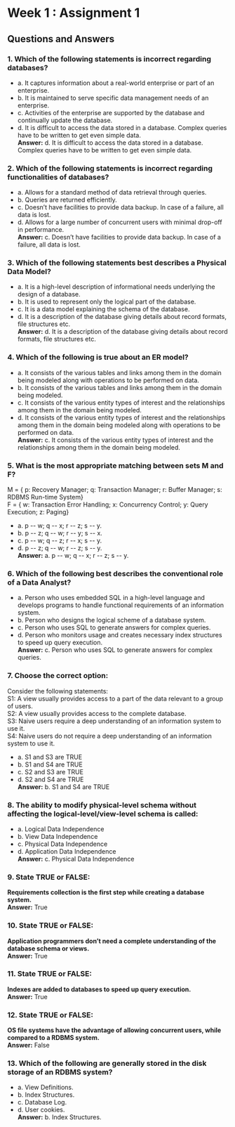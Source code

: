 # Week 1 : Assignment 1
## Questions and Answers

### **1. Which of the following statements is incorrect regarding databases?**
- a. It captures information about a real-world enterprise or part of an enterprise.  
- b. It is maintained to serve specific data management needs of an enterprise.  
- c. Activities of the enterprise are supported by the database and continually update the database.  
- d. It is difficult to access the data stored in a database. Complex queries have to be written to get even simple data.  
**Answer:** d. It is difficult to access the data stored in a database. Complex queries have to be written to get even simple data.

### **2. Which of the following statements is incorrect regarding functionalities of databases?**
- a. Allows for a standard method of data retrieval through queries.  
- b. Queries are returned efficiently.  
- c. Doesn’t have facilities to provide data backup. In case of a failure, all data is lost.  
- d. Allows for a large number of concurrent users with minimal drop-off in performance.  
**Answer:** c. Doesn’t have facilities to provide data backup. In case of a failure, all data is lost.

### **3. Which of the following statements best describes a Physical Data Model?**
- a. It is a high-level description of informational needs underlying the design of a database.  
- b. It is used to represent only the logical part of the database.  
- c. It is a data model explaining the schema of the database.  
- d. It is a description of the database giving details about record formats, file structures etc.  
**Answer:** d. It is a description of the database giving details about record formats, file structures etc.

### **4. Which of the following is true about an ER model?**
- a. It consists of the various tables and links among them in the domain being modeled along with operations to be performed on data.  
- b. It consists of the various tables and links among them in the domain being modeled.  
- c. It consists of the various entity types of interest and the relationships among them in the domain being modeled.  
- d. It consists of the various entity types of interest and the relationships among them in the domain being modeled along with operations to be performed on data.  
**Answer:** c. It consists of the various entity types of interest and the relationships among them in the domain being modeled.

### **5. What is the most appropriate matching between sets M and F?**
M = { p: Recovery Manager; q: Transaction Manager; r: Buffer Manager; s: RDBMS Run-time System}  
F = { w: Transaction Error Handling; x: Concurrency Control; y: Query Execution; z: Paging}

- a. p -- w; q -- x; r -- z; s -- y.  
- b. p -- z; q -- w; r -- y; s -- x.  
- c. p -- w; q -- z; r -- x; s -- y.  
- d. p -- z; q -- w; r -- z; s -- y.  
**Answer:** a. p -- w; q -- x; r -- z; s -- y.

### **6. Which of the following best describes the conventional role of a Data Analyst?**
- a. Person who uses embedded SQL in a high-level language and develops programs to handle functional requirements of an information system.  
- b. Person who designs the logical scheme of a database system.  
- c. Person who uses SQL to generate answers for complex queries.  
- d. Person who monitors usage and creates necessary index structures to speed up query execution.  
**Answer:** c. Person who uses SQL to generate answers for complex queries.

### **7. Choose the correct option:**
Consider the following statements:  
S1: A view usually provides access to a part of the data relevant to a group of users.  
S2: A view usually provides access to the complete database.  
S3: Naive users require a deep understanding of an information system to use it.  
S4: Naive users do not require a deep understanding of an information system to use it.

- a. S1 and S3 are TRUE  
- b. S1 and S4 are TRUE  
- c. S2 and S3 are TRUE  
- d. S2 and S4 are TRUE  
**Answer:** b. S1 and S4 are TRUE

### **8. The ability to modify physical-level schema without affecting the logical-level/view-level schema is called:**
- a. Logical Data Independence  
- b. View Data Independence  
- c. Physical Data Independence  
- d. Application Data Independence  
**Answer:** c. Physical Data Independence

### **9. State TRUE or FALSE:**
**Requirements collection is the first step while creating a database system.**  
**Answer:** True

### **10. State TRUE or FALSE:**
**Application programmers don’t need a complete understanding of the database schema or views.**  
**Answer:** True

### **11. State TRUE or FALSE:**
**Indexes are added to databases to speed up query execution.**  
**Answer:** True

### **12. State TRUE or FALSE:**
**OS file systems have the advantage of allowing concurrent users, while compared to a RDBMS system.**  
**Answer:** False

### **13. Which of the following are generally stored in the disk storage of an RDBMS system?**
- a. View Definitions.  
- b. Index Structures.  
- c. Database Log.  
- d. User cookies.  
**Answer:** b. Index Structures.
